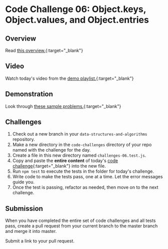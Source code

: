 # Code Challenge 06: Object.keys, Object.values, and Object.entries

## Overview

Read [this overview.](README.md){:target="_blank"}

## Video

Watch today's video from the [demo playlist.](https://www.youtube.com/playlist?list=PLVngfM2hsbi-L6G8qlWd8RyRbuTamHt3k){:target="_blank"}

## Demonstration

Look through [these sample problems.](DEMO.md){:target="_blank"}

## Challenges

1. Check out a new branch in your `data-structures-and-algorithms` repository.
1. Make a new directory in the `code-challenges` directory of your repo named with the challenge for the day.
1. Create a file in this new directory named `challenges-06.test.js`.
1. Copy and paste the **entire content** of today's [code challenge](challenges-06.test.js){:target="_blank"} into the new file.
1. Run `npm test` to execute the tests in the folder for today's challenge.
1. Write code to make the tests pass, one at a time. Let the error messages guide you.
1. Once the test is passing, refactor as needed, then move on to the next challenge.

## Submission

When you have completed the entire set of code challenges and all tests pass, create a pull request from your current branch to the master branch and merge it into master.

Submit a link to your pull request.
